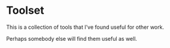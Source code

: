 # Toolset

This is a collection of tools that I've found useful for other work.

Perhaps somebody else will find them useful as well.
